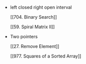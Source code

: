 - left closed right open interval
    
    [[704. Binary Search]]
    
    [[59. Spiral Matrix II]]
    
- Two pointers
    
    [[27. Remove Element]]
    
    [[977. Squares of a Sorted Array]]